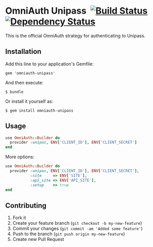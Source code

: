 # OmniAuth Unipass &nbsp;[![Build Status](https://secure.travis-ci.org/connectmedica/omniauth-unipass.png)][travis]&nbsp;[![Dependency Status](https://gemnasium.com/connectmedica/omniauth-unipass.png?travis)][gemnasium]

This is the official OmniAuth strategy for authenticating to Unipass.

[travis]: http://travis-ci.org/connectmedica/omniauth-unipass
[gemnasium]: https://gemnasium.com/connectmedica/omniauth-unipass

## Installation

Add this line to your application's Gemfile:

    gem 'omniauth-unipass'

And then execute:

    $ bundle

Or install it yourself as:

    $ gem install omniauth-unipass

## Usage

```ruby
use OmniAuth::Builder do
  provider :unipas, ENV['CLIENT_ID'], ENV['CLIENT_SECRET']
end
```

More options:

```ruby
use OmniAuth::Builder do
  provider :unipas, ENV['CLIENT_ID'], ENV['CLIENT_SECRET'],
           :site     => ENV['SITE'],
           :api_site => ENV['API_SITE'],
           :setup    => true
end
```

## Contributing

1. Fork it
2. Create your feature branch (`git checkout -b my-new-feature`)
3. Commit your changes (`git commit -am 'Added some feature'`)
4. Push to the branch (`git push origin my-new-feature`)
5. Create new Pull Request
